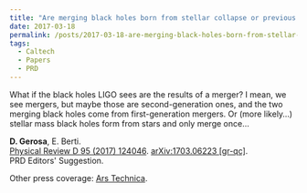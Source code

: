 ```yaml
---
title: "Are merging black holes born from stellar collapse or previous mergers?"
date: 2017-03-18
permalink: /posts/2017-03-18-are-merging-black-holes-born-from-stellar-collapse-or-previous-mergers
tags:
  - Caltech
  - Papers
  - PRD
---
```


What if the black holes LIGO sees are the results of a merger? I mean, we see mergers, but maybe those are second-generation ones, and the two merging black holes come from first-generation mergers. Or (more likely…) stellar mass black holes form from stars and only merge once…

**D. Gerosa**, E. Berti.\
[Physical Review D 95 (2017) 124046](http://dx.doi.org/10.1103/PhysRevD.95.124046). [arXiv:1703.06223 [gr-qc]](https://arxiv.org/abs/1703.06223).\
PRD Editors' Suggestion.

Other press coverage: [Ars Technica](<https://arstechnica.com/science/2017/06/black-hole-mergers-may-reveal-dark-past-of-cannibalism/>).